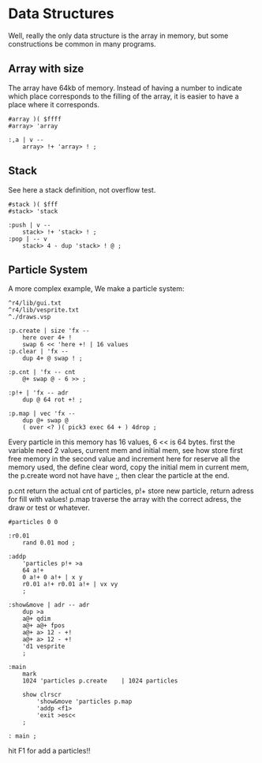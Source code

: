 # Data Structures

Well, really the only data structure is the array in memory, but some constructions be common in many programs.

## Array with size

The array have 64kb of memory. Instead of having a number to indicate which place corresponds to the filling of the array, it is easier to have a place where it corresponds.

```
#array )( $ffff
#array> 'array

:,a | v --
	array> !+ 'array> ! ;
```

## Stack

See here a stack definition, not overflow test.

```
#stack )( $fff
#stack> 'stack

:push | v --
	stack> !+ 'stack> ! ;
:pop | -- v
	stack> 4 - dup 'stack> ! @ ;
```

## Particle System

A more complex example, We make a particle system:

```
^r4/lib/gui.txt
^r4/lib/vesprite.txt
^./draws.vsp

:p.create | size 'fx --
	here over 4+ !
	swap 6 << 'here +! | 16 values
:p.clear | 'fx --
	dup 4+ @ swap ! ;

:p.cnt | 'fx -- cnt
	@+ swap @ - 6 >> ;

:p!+ | 'fx -- adr
	dup @ 64 rot +! ;

:p.map | vec 'fx --
	dup @+ swap @
	( over <? )( pick3 exec 64 + ) 4drop ;
```

Every particle in this memory has 16 values, 6 << is 64 bytes. first the variable need 2 values, current mem and initial mem, see how store first free memory in the second value and increment here for reserve all the memory used, the define clear word, copy the initial mem in current mem, the p.create word not have have ;, then clear the particle at the end.

p.cnt return the actual cnt of particles, p!+ store new particle, return adress for fill with values!
p.map traverse the array with the correct adress, the draw or test or whatever.

```
#particles 0 0

:r0.01
	rand 0.01 mod ;

:addp
	'particles p!+ >a
	64 a!+
	0 a!+ 0 a!+ | x y
	r0.01 a!+ r0.01 a!+ | vx vy
	;

:show&move | adr -- adr
	dup >a
	a@+ qdim
	a@+ a@+ fpos
	a@+ a> 12 - +!
	a@+ a> 12 - +!
	'd1 vesprite
	;

:main
	mark
	1024 'particles p.create	| 1024 particles

	show clrscr
		'show&move 'particles p.map
		'addp <f1>
		'exit >esc<
	;

: main ;
```

hit F1 for add a particles!!

